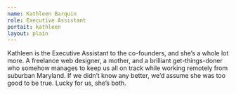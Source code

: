 ```yaml
---
name: Kathleen Barquin
role: Executive Assistant 
portait: kathleen
layout: plain
---
```


Kathleen is the Executive Assistant to the co-founders, and she’s a whole lot more. A freelance web designer, a mother, and a brilliant get-things-doner who somehow manages to keep us all on track while working remotely from suburban Maryland. If we didn’t know any better, we’d assume she was too good to be true. Lucky for us, she’s both.